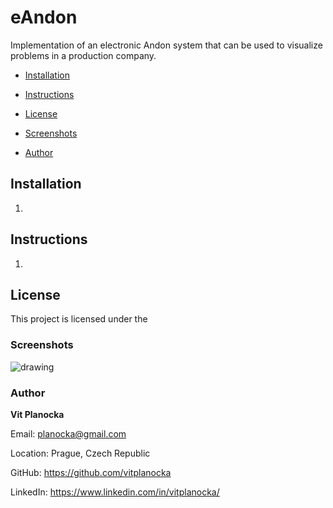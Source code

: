 # eAndon

Implementation of an electronic Andon system that can be used to visualize problems in a production company.


* [Installation](#Installation)

* [Instructions](#Instructions)

* [License](#License)

* [Screenshots](#Screenshots)

* [Author](#Author)

## Installation
1.

## Instructions
1. 
## License 
This project is licensed under the 

### Screenshots
<img src="assets/terminalScreenShot.png" alt="drawing" />

### Author

**Vit Planocka**

Email: planocka@gmail.com

Location: Prague, Czech Republic

GitHub: https://github.com/vitplanocka

LinkedIn: https://www.linkedin.com/in/vitplanocka/

